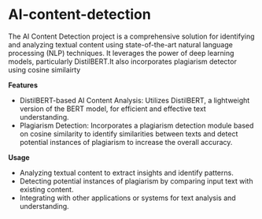 # AI-content-detection
The AI Content Detection project is a comprehensive solution for identifying and analyzing textual content using state-of-the-art natural language processing (NLP) techniques. It leverages the power of deep learning models, particularly DistilBERT.It also incorporates plagiarism detector using cosine similairty

**Features**

- DistilBERT-based AI Content Analysis: Utilizes DistilBERT, a lightweight version of the BERT model, for efficient and effective text understanding.
- Plagiarism Detection: Incorporates a plagiarism detection module based on cosine similarity to identify similarities between texts and detect potential instances of plagiarism to increase the overall accuracy.


**Usage**

- Analyzing textual content to extract insights and identify patterns.
- Detecting potential instances of plagiarism by comparing input text with existing content.
- Integrating with other applications or systems for text analysis and understanding.
